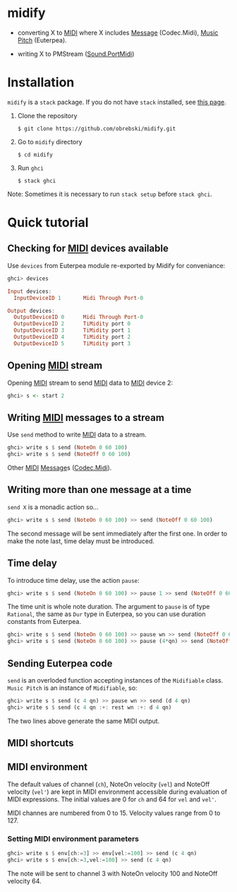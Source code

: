 # midify

- converting X to [MIDI](midi.org) where X includes [Message](https://hackage.haskell.org/package/HCodecs-0.5.1/docs/Codec-Midi.html#t:Message) (Codec.Midi), [Music Pitch](http://hackage.haskell.org/package/Euterpea-1.1.1/docs/Euterpea-Music-Note-Music.html#t:Music) (Euterpea).


    
- writing X to PMStream ([Sound.PortMidi](https://hackage.haskell.org/package/PortMidi-0.2.0.0/docs/Sound-PortMidi.html))

# Installation

`midify` is a `stack` package. If you do not have `stack` installed, see [this page](https://docs.haskellstack.org/en/stable/install_and_upgrade/).


1. Clone the repository
    
    ```console
    $ git clone https://github.com/obrebski/midify.git
    ```
2. Go to `midify` directory
    
    ```console
    $ cd midify
    ```

3. Run `ghci`

    ```console
    $ stack ghci
    ```

Note: Sometimes it is necessary to run `stack setup` before `stack ghci`.

# Quick tutorial

## Checking for [MIDI](midi.org) devices available

Use `devices` from Euterpea module re-exported by Midify for conveniance:

```Haskell
ghci> devices

Input devices: 
  InputDeviceID 1       Midi Through Port-0

Output devices: 
  OutputDeviceID 0      Midi Through Port-0
  OutputDeviceID 2      TiMidity port 0
  OutputDeviceID 3      TiMidity port 1
  OutputDeviceID 4      TiMidity port 2
  OutputDeviceID 5      TiMidity port 3

```

## Opening [MIDI](midi.org) stream

Opening [MIDI](midi.org) stream to send [MIDI](midi.org) data to [MIDI](midi.org) device 2:

```Haskell
ghci> s <- start 2
```

## Writing [MIDI](midi.org) messages to a stream

Use `send` method to write [MIDI](midi.org) data to a stream.

```Haskell
ghci> write s $ send (NoteOn 0 60 100)
ghci> write s $ send (NoteOff 0 60 100)
```

Other [MIDI](midi.org)
[Message](https://hackage.haskell.org/package/HCodecs-0.5.1/docs/Codec-Midi.html#t:Message)s
([Codec.Midi](https://hackage.haskell.org/package/HCodecs-0.5.1/docs/Codec-Midi.html)).

## Writing more than one message at a time

`send X` is a monadic action so...

```Haskell
ghci> write s $ send (NoteOn 0 60 100) >> send (NoteOff 0 60 100)
```

The second message will be sent immediately after the first one. In
order to make the note last, time delay must be introduced.

## Time delay

To introduce time delay, use the action `pause`:

```Haskell
ghci> write s $ send (NoteOn 0 60 100) >> pause 1 >> send (NoteOff 0 60 100)
```

The time unit is whole note duration. The argument to `pause` is of
type `Rational`, the same as `Dur` type in Euterpea, so you can use
duration constants from Euterpea.

```Haskell
ghci> write s $ send (NoteOn 0 60 100) >> pause wn >> send (NoteOff 0 60 100)
ghci> write s $ send (NoteOn 0 60 100) >> pause (4*qn) >> send (NoteOff 0 60 100)
```

## Sending Euterpea code

`send` is an overloded function accepting instances of the
`Midifiable` class. `Music Pitch` is an instance of `Midifiable`, so:

```Haskell
ghci> write s $ send (c 4 qn) >> pause wn >> send (d 4 qn)
ghci> write s $ send (c 4 qn :+: rest wn :+: d 4 qn)
```
The two lines above generate the same MIDI output.


## MIDI shortcuts


## MIDI environment

The default values of channel (`ch`), NoteOn velocity (`vel`) and
NoteOff velocity (`vel'`) are kept in MIDI environment accessible
during evaluation of MIDI expressions. The initial values are 0 for
`ch` and 64 for `vel` and `vel'`.

MIDI channes are numbered from 0 to 15. Velocity values range from 0 to 127.

### Setting MIDI environment parameters

```Haskell
ghci> write s $ env[ch:=3] >> env[vel:=100] >> send (c 4 qn)
ghci> write s $ env[ch:=3,vel:=100] >> send (c 4 qn)
```

The note will be sent to channel 3 with NoteOn velocity 100 and NoteOff velocity 64.

